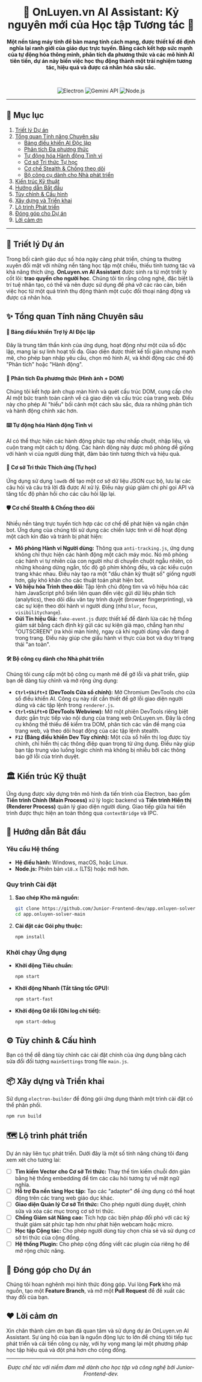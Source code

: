 <div align="center">
  <br/>
  <h1>🚀 OnLuyen.vn AI Assistant: Kỷ nguyên mới của Học tập Tương tác 🚀</h1>
  <p>
    <strong>Một nền tảng máy tính để bàn mang tính cách mạng, được thiết kế để định nghĩa lại ranh giới của giáo dục trực tuyến. Bằng cách kết hợp sức mạnh của tự động hóa thông minh, phân tích đa phương thức và các mô hình AI tiên tiến, dự án này biến việc học thụ động thành một trải nghiệm tương tác, hiệu quả và được cá nhân hóa sâu sắc.</strong>
  </p>
  <br/>
  <p>
    <img src="https://img.shields.io/badge/Electron-^27.0.0-47848F?style=for-the-badge&logo=electron" alt="Electron">
    <img src="https://img.shields.io/badge/Google-Gemini_API-8A2BE2?style=for-the-badge&logo=google" alt="Gemini API">
    <img src="https://img.shields.io/badge/Node.js-LTS-339933?style=for-the-badge&logo=node.js" alt="Node.js">
  </p>
</div>

---

## 📜 Mục lục

1.  [Triết lý Dự án](#-triết-lý-dự-án)
2.  [Tổng quan Tính năng Chuyên sâu](#-tổng-quan-tính-năng-chuyên-sâu)
    *   [Bảng điều khiển AI Độc lập](#-bảng-điều-khiển-trợ-lý-ai-độc-lập)
    *   [Phân tích Đa phương thức](#-phân-tích-đa-phương-thức-hình-ảnh--dom)
    *   [Tự động hóa Hành động Tinh vi](#️-tự-động-hóa-hành-động-tinh-vi)
    *   [Cơ sở Tri thức Tự học](#-cơ-sở-tri-thức-thích-ứng-tự-học)
    *   [Cơ chế Stealth & Chống theo dõi](#-cơ-chế-stealth--chống-theo-dõi)
    *   [Bộ công cụ dành cho Nhà phát triển](#-bộ-công-cụ-dành-cho-nhà-phát-triển)
3.  [Kiến trúc Kỹ thuật](#-kiến-trúc-kỹ-thuật)
4.  [Hướng dẫn Bắt đầu](#-hướng-dẫn-bắt-đầu)
5.  [Tùy chỉnh & Cấu hình](#️-tùy-chỉnh--cấu-hình)
6.  [Xây dựng và Triển khai](#-xây-dựng-và-triển-khai)
7.  [Lộ trình Phát triển](#-lộ-trình-phát-triển)
8.  [Đóng góp cho Dự án](#-đóng-góp-cho-dự-án)
9.  [Lời cảm ơn](#-lời-cảm-ơn)

---

## 🔭 Triết lý Dự án

Trong bối cảnh giáo dục số hóa ngày càng phát triển, chúng ta thường xuyên đối mặt với những nền tảng học tập một chiều, thiếu tính tương tác và khả năng thích ứng. **OnLuyen.vn AI Assistant** được sinh ra từ một triết lý cốt lõi: **trao quyền cho người học**. Chúng tôi tin rằng công nghệ, đặc biệt là trí tuệ nhân tạo, có thể và nên được sử dụng để phá vỡ các rào cản, biến việc học từ một quá trình thụ động thành một cuộc đối thoại năng động và được cá nhân hóa.

## ✨ Tổng quan Tính năng Chuyên sâu

#### 🤖 Bảng điều khiển Trợ lý AI Độc lập

Đây là trung tâm thần kinh của ứng dụng, hoạt động như một cửa sổ độc lập, mang lại sự linh hoạt tối đa. Giao diện được thiết kế tối giản nhưng mạnh mẽ, cho phép bạn nhập yêu cầu, chọn mô hình AI, và khởi động các chế độ "Phân tích" hoặc "Hành động".

#### 📸 Phân tích Đa phương thức (Hình ảnh + DOM)

Chúng tôi kết hợp ảnh chụp màn hình và quét cấu trúc DOM, cung cấp cho AI một bức tranh toàn cảnh về cả giao diện và cấu trúc của trang web. Điều này cho phép AI "hiểu" bối cảnh một cách sâu sắc, đưa ra những phân tích và hành động chính xác hơn.

#### ⌨️ Tự động hóa Hành động Tinh vi

AI có thể thực hiện các hành động phức tạp như nhấp chuột, nhập liệu, và cuộn trang một cách tự động. Các hành động này được mô phỏng để giống với hành vi của người dùng thật, đảm bảo tính tương thích và hiệu quả.

#### 🧠 Cơ sở Tri thức Thích ứng (Tự học)

Ứng dụng sử dụng `lowdb` để tạo một cơ sở dữ liệu JSON cục bộ, lưu lại các câu hỏi và câu trả lời đã được AI xử lý. Điều này giúp giảm chi phí gọi API và tăng tốc độ phản hồi cho các câu hỏi lặp lại.

#### 🛡️ Cơ chế Stealth & Chống theo dõi

Nhiều nền tảng trực tuyến tích hợp các cơ chế để phát hiện và ngăn chặn bot. Ứng dụng của chúng tôi sử dụng các chiến lược tinh vi để hoạt động một cách kín đáo và tránh bị phát hiện:

*   **Mô phỏng Hành vi Người dùng:** Thông qua `anti-tracking.js`, ứng dụng không chỉ thực hiện các hành động một cách máy móc. Nó mô phỏng các hành vi tự nhiên của con người như di chuyển chuột ngẫu nhiên, có những khoảng dừng ngắn, tốc độ gõ phím không đều, và các kiểu cuộn trang khác nhau. Điều này tạo ra một "dấu chân kỹ thuật số" giống người hơn, gây khó khăn cho các thuật toán phát hiện bot.
*   **Vô hiệu hóa Trình theo dõi:** Tập lệnh chủ động tìm và vô hiệu hóa các hàm JavaScript phổ biến liên quan đến việc gửi dữ liệu phân tích (analytics), theo dõi dấu vân tay trình duyệt (browser fingerprinting), và các sự kiện theo dõi hành vi người dùng (như `blur`, `focus`, `visibilitychange`).
*   **Gửi Tín hiệu Giả:** `fake-event.js` được thiết kế để đánh lừa các hệ thống giám sát bằng cách định kỳ gửi các sự kiện giả mạo, chẳng hạn như "OUTSCREEN" (ra khỏi màn hình), ngay cả khi người dùng vẫn đang ở trong trang. Điều này giúp che giấu hành vi thực của bot và duy trì trạng thái "an toàn".

#### 🛠️ Bộ công cụ dành cho Nhà phát triển

Chúng tôi cung cấp một bộ công cụ mạnh mẽ để gỡ lỗi và phát triển, giúp bạn dễ dàng tùy chỉnh và mở rộng ứng dụng:

*   **`Ctrl+Shift+I` (DevTools Cửa sổ chính):** Mở Chromium DevTools cho cửa sổ điều khiển AI. Công cụ này rất cần thiết để gỡ lỗi giao diện người dùng và các tập lệnh trong `renderer.js`.
*   **`Ctrl+Shift+O` (DevTools Webview):** Mở một phiên DevTools riêng biệt được gắn trực tiếp vào nội dung của trang web OnLuyen.vn. Đây là công cụ không thể thiếu để kiểm tra DOM, phân tích các vấn đề mạng của trang web, và theo dõi hoạt động của các tập lệnh stealth.
*   **`F12` (Bảng điều khiển Dev Tùy chỉnh):** Một cửa sổ hiển thị log được tùy chỉnh, chỉ hiển thị các thông điệp quan trọng từ ứng dụng. Điều này giúp bạn tập trung vào luồng logic chính mà không bị nhiễu bởi các thông báo gỡ lỗi của trình duyệt.

## 🏛️ Kiến trúc Kỹ thuật

Ứng dụng được xây dựng trên mô hình đa tiến trình của Electron, bao gồm **Tiến trình Chính (Main Process)** xử lý logic backend và **Tiến trình Hiển thị (Renderer Process)** quản lý giao diện người dùng. Giao tiếp giữa hai tiến trình được thực hiện an toàn thông qua `contextBridge` và IPC.

## 🚀 Hướng dẫn Bắt đầu

### Yêu cầu Hệ thống

*   **Hệ điều hành:** Windows, macOS, hoặc Linux.
*   **Node.js:** Phiên bản `v18.x` (LTS) hoặc mới hơn.

### Quy trình Cài đặt

1.  **Sao chép Kho mã nguồn:**
    ```bash
    git clone https://github.com/Junior-Frontend-dev/app.onluyen-solver
    cd app.onluyen-solver-main
    ```

2.  **Cài đặt các Gói phụ thuộc:**
    ```bash
    npm install
    ```

### Khởi chạy Ứng dụng

*   **Khởi động Tiêu chuẩn:**
    ```bash
    npm start
    ```
*   **Khởi động Nhanh (Tắt tăng tốc GPU):**
    ```bash
    npm start-fast
    ```
*   **Khởi động Gỡ lỗi (Ghi log chi tiết):**
    ```bash
    npm start-debug
    ```

## ⚙️ Tùy chỉnh & Cấu hình

Bạn có thể dễ dàng tùy chỉnh các cài đặt chính của ứng dụng bằng cách sửa đổi đối tượng `mainSettings` trong file `main.js`.

## 📦 Xây dựng và Triển khai

Sử dụng `electron-builder` để đóng gói ứng dụng thành một trình cài đặt có thể phân phối.

```bash
npm run build
```

## 🗺️ Lộ trình phát triển

Dự án này liên tục phát triển. Dưới đây là một số tính năng chúng tôi đang xem xét cho tương lai:

*   [ ] **Tìm kiếm Vector cho Cơ sở Tri thức:** Thay thế tìm kiếm chuỗi đơn giản bằng hệ thống embedding để tìm các câu hỏi tương tự về mặt ngữ nghĩa.
*   [ ] **Hỗ trợ Đa nền tảng Học tập:** Tạo các "adapter" để ứng dụng có thể hoạt động trên các trang web giáo dục khác.
*   [ ] **Giao diện Quản lý Cơ sở Tri thức:** Cho phép người dùng duyệt, chỉnh sửa và xóa các mục trong cơ sở tri thức.
*   [ ] **Chống Giám sát Nâng cao:** Tích hợp các biện pháp đối phó với các kỹ thuật giám sát phức tạp hơn như phát hiện webcam hoặc micro.
*   [ ] **Học tập Cộng tác:** Cho phép người dùng tùy chọn chia sẻ và sử dụng cơ sở tri thức của cộng đồng.
*   [ ] **Hệ thống Plugin:** Cho phép cộng đồng viết các plugin của riêng họ để mở rộng chức năng.

## 🤝 Đóng góp cho Dự án

Chúng tôi hoan nghênh mọi hình thức đóng góp. Vui lòng **Fork** kho mã nguồn, tạo một **Feature Branch**, và mở một **Pull Request** để đề xuất các thay đổi của bạn.

## ❤️ Lời cảm ơn

Xin chân thành cảm ơn bạn đã quan tâm và sử dụng dự án OnLuyen.vn AI Assistant. Sự ủng hộ của bạn là nguồn động lực to lớn để chúng tôi tiếp tục phát triển và cải tiến công cụ này, với hy vọng mang lại một phương pháp học tập hiệu quả và đột phá hơn cho cộng đồng.

---
<div align="center">
  <em>Được chế tác với niềm đam mê dành cho học tập và công nghệ bởi Junior-Frontend-dev.</em>
</div>
